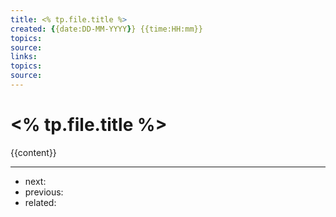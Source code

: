 ```yaml
---
title: <% tp.file.title %>
created: {{date:DD-MM-YYYY}} {{time:HH:mm}}
topics: 
source: 
links: 
topics:
source: 
---
```

# <% tp.file.title %>

{{content}}

---
- next:
- previous:
- related:
